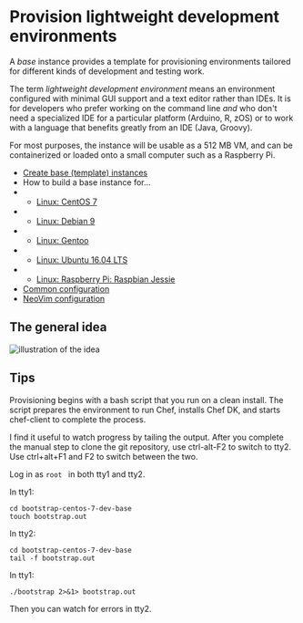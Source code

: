 # Provision lightweight development environments

A _base_ instance provides a template for provisioning environments tailored for different kinds of development and testing work. 

The term _lightweight development environment_ means an environment configured with minimal GUI support and a text editor rather than IDEs. It is for developers who prefer working on the command line _and_ who don't need a specialized IDE for a particular platform (Arduino, R, zOS) or to work with a language that benefits greatly from an IDE (Java, Groovy). 

For most purposes, the instance will be usable as a 512 MB VM, and can be containerized or loaded onto a small computer such as a Raspberry Pi. 

- [Create base (template) instances](base-general.md)
- How to build a base instance for...
- - [Linux: CentOS 7](http://github.com/neopragma/bootstrap-centos-7-dev-base)
- - [Linux: Debian 9](http://github.com/neopragma/bootstrap-debian-9-dev-base)
- - [Linux: Gentoo](in-development.md)
- - [Linux: Ubuntu 16.04 LTS](http://github.com/neopragma/bootstrap-ubuntu-server-16.04-dev-base)
- - [Linux: Raspberry Pi: Raspbian Jessie](in-development.md)
- [Common configuration](common-configuration.md)
- [NeoVim configuration](neovim-configuration.md)

## The general idea 

![illustration of the idea](images/environments.png)

## Tips

Provisioning begins with a bash script that you run on a clean install. The script prepares the environment to run Chef, installs Chef DK, and starts chef-client to complete the process.

I find it useful to watch progress by tailing the output. After you complete the manual step to clone the git repository, use ctrl-alt-F2 to switch to tty2. Use ctrl+alt+F1 and F2 to switch between the two. 

Log in as ```root ``` in both tty1 and tty2. 

In tty1:

```shell 
cd bootstrap-centos-7-dev-base 
touch bootstrap.out 
```

In tty2:

```shell 
cd bootstrap-centos-7-dev-base 
tail -f bootstrap.out 
```

In tty1:

```shell 
./bootstrap 2>&1> bootstrap.out 
```

Then you can watch for errors in tty2.
